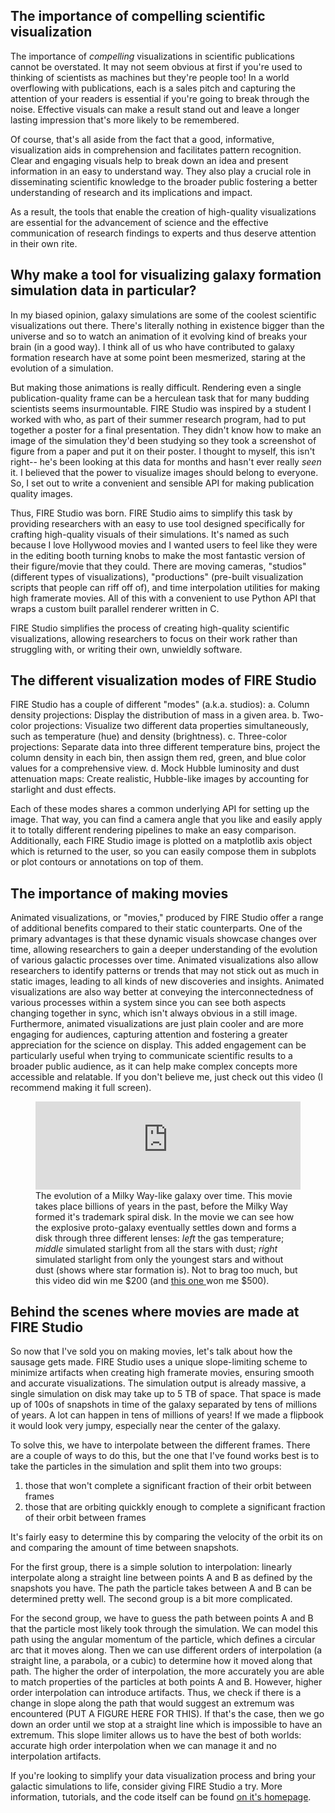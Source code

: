 ## The importance of compelling scientific visualization
The importance of _compelling_ visualizations in scientific publications cannot be overstated.
It may not seem obvious at first if you're used to thinking of scientists as machines but they're people too!
In a world overflowing with publications, each is a sales pitch and capturing the attention of your readers is essential if you're going to break through the noise.
Effective visuals can make a result stand out and leave a longer lasting impression that's more likely to be remembered.

Of course, that's all aside from the fact that a good, informative, visualization aids in comprehension and facilitates pattern recognition.
Clear and engaging visuals help to break down an idea and present information in an easy to understand way.
They also play a crucial role in disseminating scientific knowledge to the broader public fostering a better understanding of research and its implications and impact.

As a result, the tools that enable the creation of high-quality visualizations are essential for the advancement of science and the effective communication of research findings to experts and thus deserve attention in their own rite.

## Why make a tool for visualizing galaxy formation simulation data in particular?
In my biased opinion, galaxy simulations are some of the coolest scientific visualizations out there.
There's literally nothing in existence bigger than the universe and so to watch an animation of it evolving kind of breaks your brain (in a good way).
I think all of us who have contributed to galaxy formation research have at some point been mesmerized, staring at the evolution of a simulation.

But making those animations is really difficult. 
Rendering even a single publication-quality frame can be a herculean task that for many budding scientists seems insurmountable.
FIRE Studio was inspired by a student I worked with who, as part of their summer research program, had to put together a poster for a final presentation. 
They didn't know how to make an image of the simulation they'd been studying so they took a screenshot of figure from a paper and put it on their poster.
I thought to myself, this isn't right-- he's been looking at this data for months and hasn't ever really _seen_ it. 
I believed that the power to visualize images should belong to everyone.
So, I set out to write a convenient and sensible API for making publication quality images. 

Thus, FIRE Studio was born. 
FIRE Studio aims to simplify this task by providing researchers with an easy to use tool designed specifically for crafting high-quality visuals of their simulations.
It's named as such because I love Hollywood movies and I wanted users to feel like they were in the editing booth turning knobs to make the most fantastic version of their figure/movie that they could.
There are moving cameras, "studios" (different types of visualizations), "productions" (pre-built visualization scripts that people can riff off of), and time interpolation utilities for making high framerate movies. 
All of this with a convenient to use Python API that wraps a custom built parallel renderer written in C. 

FIRE Studio simplifies the process of creating high-quality scientific visualizations, allowing researchers to focus on their work rather than struggling with, or writing their own, unwieldly software.

## The different visualization modes of FIRE Studio

FIRE Studio has a couple of different "modes" (a.k.a. studios):
    a. Column density projections: Display the distribution of mass in a given area.
    b. Two-color projections: Visualize two different data properties simultaneously, such as temperature (hue) and density (brightness).
    c. Three-color projections: Separate data into three different temperature bins, project the column density in each bin, then assign them red, green, and blue color values for a comprehensive view.
    d. Mock Hubble luminosity and dust attenuation maps: Create realistic, Hubble-like images by accounting for starlight and dust effects.

Each of these modes shares a common underlying API for setting up the image.
That way, you can find a camera angle that you like and easily apply it to totally different rendering pipelines to make an easy comparison. 
Additionally, each FIRE Studio image is plotted on a matplotlib axis object which is returned to the user, so you can easily compose them in subplots or plot contours or annotations on top of them. 

## The importance of making movies
Animated visualizations, or "movies," produced by FIRE Studio offer a range of additional benefits compared to their static counterparts.
One of the primary advantages is that these dynamic visuals showcase changes over time, allowing researchers to gain a deeper understanding of the evolution of various galactic processes over time.
Animated visualizations also allow researchers to identify patterns or trends that may not stick out as much in static images, leading to all kinds of new discoveries and insights.
Animated visualizations are also way better at conveying the interconnectedness of various processes within a system since you can see both aspects changing together in sync, which isn't always obvious in a still image.
Furthermore, animated visualizations are just plain cooler and are more engaging for audiences, capturing attention and fostering a greater appreciation for the science on display.
This added engagement can be particularly useful when trying to communicate scientific results to a broader public audience, as it can help make complex concepts more accessible and relatable.
If you don't believe me, just check out this video (I recommend making it full screen).
<figure class="figure">
    <iframe width="100%" height="auto" style="aspect-ratio:3" src="https://www.youtube.com/embed/1EMCYK8FGzg" title="galaxy formation" frameborder="0" allow="autoplay; clipboard-write; encrypted-media; picture-in-picture; web-share" allowfullscreen></iframe>
    <caption>
        The evolution of a Milky Way-like galaxy over time. 
        This movie takes place billions of years in the past, before the Milky Way formed it's trademark spiral disk. 
        In the movie we can see how the explosive proto-galaxy eventually settles down and forms a disk through three different lenses: <i> left </i> the gas temperature; <i> middle </i> simulated starlight from all the stars with dust; <i> right </i> simulated starlight from only the youngest stars and without dust (shows where star formation is).
        Not to brag too much, but this video did win me $200 (and <a href="https://www.youtube.com/watch?v=noFAbbAF-xc" target="_blank"> this one </a> won me $500). 
    </caption>
</figure>

## Behind the scenes where movies are made at FIRE Studio
So now that I've sold you on making movies, let's talk about how the sausage gets made. 
FIRE Studio uses a unique slope-limiting scheme to minimize artifacts when creating high framerate movies, ensuring smooth and accurate visualizations.
The simulation output is already massive, a single simulation on disk may take up to 5 TB of space. 
That space is made up of 100s of snapshots in time of the galaxy separated by tens of millions of years.
A lot can happen in tens of millions of years!
If we made a flipbook it would look very jumpy, especially near the center of the galaxy. 

To solve this, we have to interpolate between the different frames. 
There are a couple of ways to do this, but the one that I've found works best is to take the particles in the simulation and split them into two groups: 
1. those that won't complete a significant fraction of their orbit between frames
2. those that are orbiting quickkly enough to complete a significant fraction of their orbit between frames

It's fairly easy to determine this by comparing the velocity of the orbit its on and comparing the amount of time between snapshots.

For the first group, there is a simple solution to interpolation: linearly interpolate along a straight line between points A and B as defined by the snapshots you have. 
The path the particle takes between A and B can be determined pretty well. 
The second group is a bit more complicated. 

For the second group, we have to guess the path between points A and B that the particle most likely took through the simulation.
We can model this path using the angular momentum of the particle, which defines a circular arc that it moves along. 
Then we can use different orders of interpolation (a straight line, a parabola, or a cubic) to determine how it moved along that path. 
The higher the order of interpolation, the more accurately you are able to match properties of the particles at both points A and B. 
However, higher order interpolation can introduce artifacts. 
Thus, we check if there is a change in slope along the path that would suggest an extremum was encountered (PUT A FIGURE HERE FOR THIS).
If that's the case, then we go down an order until we stop at a straight line which is impossible to have an extremum.
This slope limiter allows us to have the best of both worlds: accurate high order interpolation when we can manage it and no interpolation artifacts.

If you're looking to simplify your data visualization process and bring your galactic simulations to life, consider giving FIRE Studio a try.
More information, tutorials, and the code itself can be found [on it's homepage](alexbgurvi.ch/FIRE_studio).